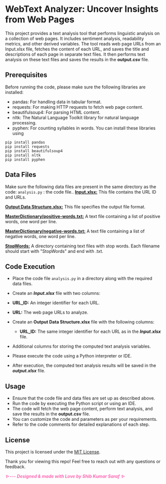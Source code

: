 # WebText Analyzer: Uncover Insights from Web Pages
This project provides a text analysis tool that performs linguistic analysis on a collection of web pages. It includes sentiment analysis, readability metrics, and other derived variables. The tool reads web page URLs from an Input.xlsx file, fetches the content of each URL, and saves the title and descriptions of each page in separate text files. It then performs text analysis on these text files and saves the results in the **output.csv** file.

## Prerequisites
Before running the code, please make sure the following libraries are installed:

* pandas: For handling data in tabular format.
* requests: For making HTTP requests to fetch web page content.
* beautifulsoup4: For parsing HTML content.
* nltk: The Natural Language Toolkit library for natural language processing.
* pyphen: For counting syllables in words.
You can install these libraries using

```
pip install pandas
pip install requests
pip install beautifulsoup4
pip install nltk
pip install pyphen
```
## **Data Files**
Make sure the following data files are present in the same directory as the code:
  `analysis.py` : the code file..
<u>**Input.xlsx:**</u> This file contains the URL ID and URLs.

<u>**Output Data Structure.xlsx:**</u> This file specifies the output file format.

<u>**MasterDictionary/positive-words.txt:**</u> A text file containing a list of positive words, one word per line.

<u>**MasterDictionary/negative-words.txt:**</u> A text file containing a list of negative words, one word per line.

<u>**StopWords:**</u> A directory containing text files with stop words. Each filename should start with "StopWords" and end with .txt.

## Code Execution
* Place the code file  `analysis.py` in a directory along with the required data files.

* Create an ***Input.xlsx*** file with two columns:

* **URL_ID:** An integer identifier for each URL.
  
* **URL:** The web page URLs to analyze.
  
* Create an **Output Data Structure.xlsx** file with the following columns:
  
    * **URL_ID:** The same integer identifier for each URL as in the ***Input.xlsx*** file.

* Additional columns for storing the computed text analysis variables.

* Please execute the code using a Python interpreter or IDE.

* After execution, the computed text analysis results will be saved in the ***output.xlsx*** file.

## Usage
* Ensure that the code file and data files are set up as described above.
* Run the code by executing the Python script or using an IDE.
* The code will fetch the web page content, perform text analysis, and save the results in the **output.csv** file.
* You can customize the code and parameters as per your requirements.
* Refer to the code comments for detailed explanations of each step.
## License

This project is licensed under the [MIT License](LICENSE).

Thank you for viewing this repo! Feel free to reach out with any questions or feedback.

<em style="color: #ff66b2; font-weight: bold;">✨ --- Designed & made with Love by Shib Kumar Saraf ✨</em>
